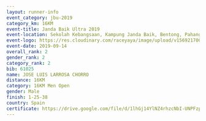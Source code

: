 ```yaml
---
layout: runner-info 
event_category: jbu-2019 
category_km: 16KM 
event-title: Janda Baik Ultra 2019 
event-location: Sekolah Kebangsaan, Kampung Janda Baik, Bentong, Pahang, Malaysia 
event-logo: https://res.cloudinary.com/raceyaya/image/upload/v1569217009/logo/janda-baik_vch1pc.jpg 
event-date: 2019-09-14
overall_rank: 2
gender_rank: 2
category_rank: 2
bib: 61025
name: JOSE LUIS LARROSA CHORRO
distance: 16KM
category: 16KM Men Open
gender: Male
finish: 1-25-38
country: Spain
certificate: https://drive.google.com/file/d/1lhGj14YlNZ4rhzcNbI-UNPFzpR3e92Hm/view?usp=sharing
---
```

